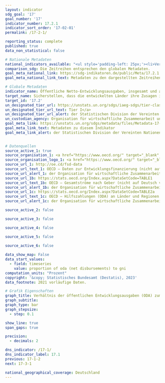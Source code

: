 ```yaml
---
layout: indicator    
sdg_goal: '17'    
goal_number: '17'    
indicator_number: 17.2.1    
indicator_sort_order: '17-02-01'    
permalink: /17-2-1/    

reporting_status: complete    
published: true    
data_non_statistical: false    

# Nationale Metadaten    
national_indicators_available: "<ul style='padding-left: 25px;'><li>Verhältnis der öffentlichen Nettoentwicklungsausgaben (ODA) zum BNE</li> <li> Verhältnis der bilateralen sowie kalkulatorischen multilateralen öffentlichen Nettoentwicklungsausgaben (ODA) für die am wenigsten entwickelten Länder (LDCs) zum Bruttonationaleinkommen (BNE)</li></ul>"    
comparison_sdg: Die Zeitreihen entsprechen den globalen Metadaten.    
goal_meta_national_link: https://sdg-indikatoren.de/public/Meta/17.2.1.pdf
goal_meta_national_link_text: Metadaten zu den dargestellten Zeitreihen    

# Globale Metadaten    
indicator_name: Öffentliche Netto-Entwicklungsausgaben, insgesamt und an die am wenigsten entwickelten Länder, im Verhältnis zum Bruttonationaleinkommen (BNE) der Geberländer des Ausschusses für Entwicklungshilfe der Organisation für wirtschaftliche Zusammenarbeit und Entwicklung (OECD)    
target_name: Sicherstellen, dass die entwickelten Länder ihre Zusagen im Bereich der öffentlichen Entwicklungszusammenarbeit (ODA) voll einhalten, einschließlich der von vielen entwickelten Ländern eingegangenen Verpflichtung, die Zielvorgabe von 0,7 Prozent ihres Bruttonationaleinkommens für öffentliche Entwicklungshilfe zugunsten der Entwicklungsländer und 0,15 bis 0,20 Prozent zugunsten der am wenigsten entwickelten Länder zu erreichen; den ODA-Gebern wird nahegelegt, die Bereitstellung von mindestens 0,20 Prozent ihres Bruttonationaleinkommens zugunsten der am wenigsten entwickelten Länder als Zielsetzung zu erwägen    
target_id: '17.2'    
un_designated_tier_url: https://unstats.un.org/sdgs/iaeg-sdgs/tier-classification/'    
un_designated_tier_url_text: Tier I</a>    
un_designated_tier_url_alert: der Statistischen Division der Vereinten Nationen    
un_custodian_agency: Organisation für wirtschaftliche Zusammenarbeit und Entwicklung (OECD)    
goal_meta_link: https://unstats.un.org/sdgs/metadata/files/Metadata-17-02-01.pdf    
goal_meta_link_text: Metadaten zu diesem Indikator    
goal_meta_link_alert: der Statistischen Division der Vereinten Nationen    
    

# Datenquellen
source_active_1: true
source_organisation_1: <a href="https://www.oecd.org/" target="_blank" onclick="return confirm_alert('der Organisation für wirtschaftliche Zusammenarbeit und Entwicklung','De');"> Organisation für wirtschaftliche Zusammenarbeit und Entwicklung (OECD) </a>
source_organisation_logo_1: <a href="https://www.oecd.org/" target="_blank" onclick="return confirm_alert('der Organisation für wirtschaftliche Zusammenarbeit und Entwicklung','De');"><img src="https://g205sdgs.github.io/sdg-indicators/public/OrgImgDe/oecd.png" alt="Logo oecd" style="height:60px; width:148px"/></a>
source_url_1: http://oe.cd/fsd-data
source_url_text_1: OECD – Daten zur Entwicklungsfinanzierung (nicht auf Deutsch verfügbar)
source_url_alert_1: der Organisation für wirtschaftliche Zusammenarbeit und Entwicklung
source_url_1b: https://stats.oecd.org/Index.aspx?DataSetCode=TABLE1
source_url_text_1b: OECD – Gesamtströme nach Geber (nicht auf Deutsch verfügbar)
source_url_alert_1b: der Organisation für wirtschaftliche Zusammenarbeit und Entwicklung
source_url_1c: https://stats.oecd.org/Index.aspx?DataSetCode=TABLE2a
source_url_text_1c: OECD – Hilfszahlungen (ODA) an Länder und Regionen (nicht auf Deutsch verfügbar)
source_url_alert_1c: der Organisation für wirtschaftliche Zusammenarbeit und Entwicklung

source_active_2: false

source_active_3: false

source_active_4: false

source_active_5: false

source_active_6: false
    
data_show_map: False    
data_start_values: 
  - field: timeseries
    value: proportion of oda (net disbursements) to gni    
computation_units: "Prozent"    
copyright: '&copy; Statistisches Bundesamt (Destatis), 2023'    
data_footnote: 2021 vorläufige Daten.    

# Grafik Eigenschaften    
graph_title: Verhältnis der öffentlichen Entwicklungsausgaben (ODA) zum Bruttonationaleinkommen (BNE)
graph_subtitle:     
graph_type: bar
graph_stepsize: 
  - step: 0.1    

show_line: true
span_gaps: true

precision:
  - decimals: 2    

dns_indicator: /17-1/
dns_indicator_label: 17.1
previous: 17-1-2    
next: 17-3-1    

national_geographical_coverage: Deutschland    
---
```


<span></span>
